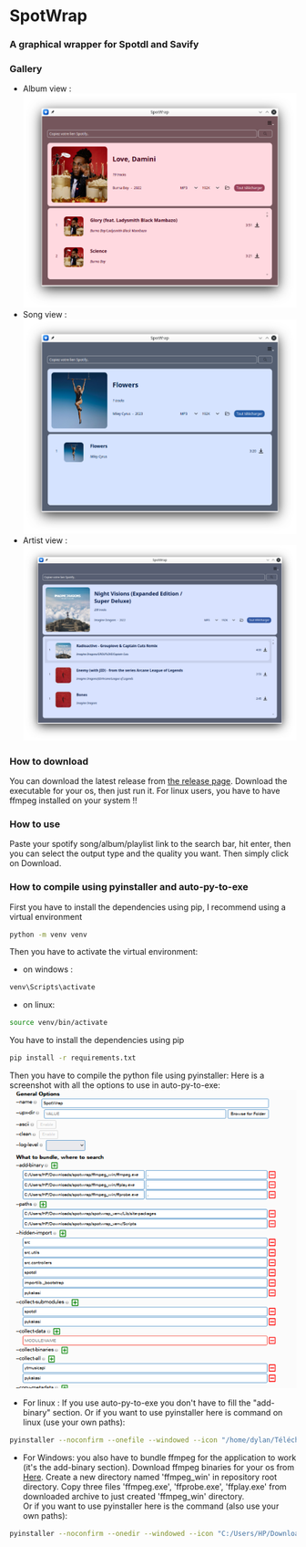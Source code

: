 # SpotWrap
### A graphical wrapper for Spotdl and Savify
### Gallery
- Album view : ![Screenshot](assets/readme/image_album.png)
- Song view : ![Screenshot](assets/readme/image_song.png)
- Artist view : ![Screenshot](assets/readme/image_artist.png)

### How to download
You can download the latest release from [the release page](https://github.com/Didiloy/spotwrap/releases).
Download the executable for your os, then just run it.
For linux users, you have to have ffmpeg installed on your system !!

### How to use
Paste your spotify song/album/playlist link to the search bar, hit enter,
then you can select the output type and the quality you want. Then simply click on Download.

### How to compile using pyinstaller and auto-py-to-exe
First you have to install the dependencies using pip, I recommend using a virtual environment
```bash
python -m venv venv
```
Then you have to activate the virtual environment:
- on windows : 
```bash
venv\Scripts\activate
```
- on linux:
```bash
source venv/bin/activate
```

You have to install the dependencies using pip
```bash 
pip install -r requirements.txt
```


Then you have to compile the python file using pyinstaller:
Here is a screenshot with all the options to use in auto-py-to-exe: ![Screenshot](assets/images/how_to_bundle_spotwrap.png)
- For linux :
If you use auto-py-to-exe you don't have to fill the "add-binary" section.
Or if you want to use pyinstaller here is command on linux (use your own paths):
```bash
pyinstaller --noconfirm --onefile --windowed --icon "/home/dylan/Téléchargements/projets/spotwrap/assets/images/download_icon.png" --name "SpotWrap" --paths "/home/dylan/Téléchargements/projets/spotwrap/spotwrap_venv/lib/python3.8/site-packages" --paths "/home/dylan/Téléchargements/projets/spotwrap/spotwrap_venv/bin" --hidden-import "src" --hidden-import "src.utils" --hidden-import "src.controllers" --hidden-import "spotdl" --hidden-import "importlib._bootstrap" --hidden-import "pykakasi" --collect-submodules "spotdl" --collect-submodules "pykakasi" --collect-all "ytmusicapi" --collect-all "pykakasi"  "/home/dylan/Téléchargements/projets/spotwrap/main.py"
```
- For Windows: you also have to bundle ffmpeg for the application to work (it's the add-binary section). 
Download ffmpeg binaries for your os from [Here](https://www.gyan.dev/ffmpeg/builds/ffmpeg-release-full.7z). 
Create a new directory named 'ffmpeg_win' in repository root directory. Copy three files 'ffmpeg.exe', 'ffprobe.exe', 'ffplay.exe' from downloaded archive to just created 'ffmpeg_win' directory.  
Or if you want to use pyinstaller here is the command (also use your own paths):
```bash
pyinstaller --noconfirm --onedir --windowed --icon "C:/Users/HP/Downloads/spotwrap/assets/images/download_icon.png" --name "SpotWrap" --add-binary "C:/Users/HP/Downloads/spotwrap/ffmpeg_win/ffmpeg.exe;." --add-binary "C:/Users/HP/Downloads/spotwrap/ffmpeg_win/ffplay.exe;." --add-binary "C:/Users/HP/Downloads/spotwrap/ffmpeg_win/ffprobe.exe;." --paths "C:/Users/HP/Downloads/spotwrap/spotwrap_venv/Lib/site-packages" --paths "C:/Users/HP/Downloads/spotwrap/spotwrap_venv/Scripts" --hidden-import "src" --hidden-import "src.utils" --hidden-import "src.controllers" --hidden-import "spotdl" --hidden-import "importlib._bootstrap" --hidden-import "pykakasi" --collect-submodules "spotdl" --collect-submodules "pykakasi" --collect-all "ytmusicapi" --collect-data "" --collect-all "pykakasi"  "C:/Users/HP/Downloads/spotwrap/main.py"
```
